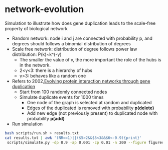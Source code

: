 # network-evolution
Simulation to illustrate how does gene duplication leads to the scale-free property of biological network

- Random network: node i and j are connected with probability p, and degrees should follows a binomial distribution of degrees
- Scale free network: distribution of degree follows power law distribution: P(k)~k^(-γ)
  - The smaller the value of γ, the more important the role of the hubs is in the network.
  - 2<γ<3: there is a hierarchy of hubs
  - γ>3: behaves like a random one
- Refers to 2002,[Evolving protein interaction networks through gene duplication](https://www.sciencedirect.com/science/article/pii/S0022519303000286?via%3Dihub)
  - Start from 100 randomly connected nodes
  - Simulate duplicate events for 1000 times 
    - One node of the graph is selected at random and duplicated
    - Edges of the duplicated is removed with probability **p(delete)**
    - Add new edge (not previously present) to duplicated node with probability **p(add)**
- Run simulation


```bash
bash scripts/run.sh > results.txt
cat results.txt | awk '(NR==1)||($5>2&&$5<3&&$6<-0.9){print}'
 scripts/simulate.py -dp 0.9 -ap 0.001 -cp 0.01 -n 200 --figure figures/dp-0.9-ap-0.001-cp-0.01-n-200.png
```
